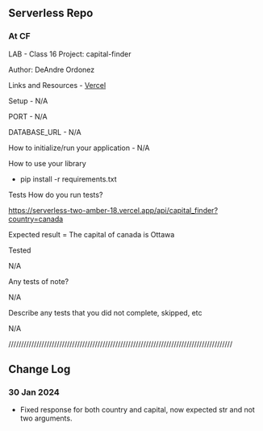 ## Serverless Repo
### At CF

LAB - Class 16
Project: capital-finder

Author: DeAndre Ordonez

Links and Resources - [Vercel](https://vercel.com/docs/getting-started-with-vercel)

Setup - N/A

PORT - N/A

DATABASE_URL - N/A

How to initialize/run your application - N/A

How to use your library
- pip install -r requirements.txt

Tests
How do you run tests?

https://serverless-two-amber-18.vercel.app/api/capital_finder?country=canada

Expected result = The capital of canada is Ottawa

Tested

N/A

Any tests of note?

N/A

Describe any tests that you did not complete, skipped, etc

N/A


////////////////////////////////////////////////////////////////////////////////////////

## Change Log

### 30 Jan 2024

- Fixed response for both country and capital, now expected str and not two arguments.
